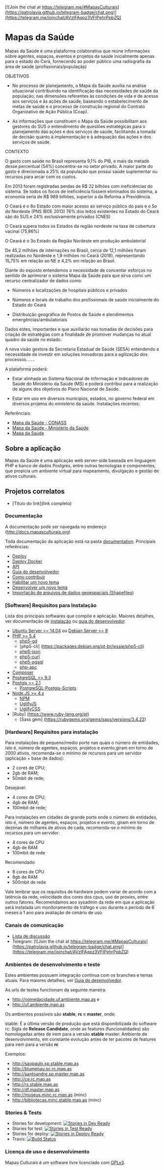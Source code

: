 [![Join the chat at https://telegram.me/#MapasCulturais](https://patrolavia.github.io/telegram-badge/chat.png)](https://telegram.me/joinchat/AVzIFAqpz3VFIPehrPpbZQ)

# Mapas da Saúde

Mapas da Saúde é uma plataforma colaborativa que reúne informações sobre agentes, espaços, eventos e projetos da saúde inicialmente apenas para o estado do Cerá, fornecendo ao poder público uma radiografia da área de saúde (profissionais/populaçãp)

OBJETIVOS 
 - No processo de planejamento, o Mapa da Saúde auxilia na análise situacional contribuindo na identificação das necessidades de saúde da população, nas dimensões referentes às condições de vida e de acesso aos serviços e às ações de saúde, baseando o estabelecimento de metas de saúde e o processo de construção regional do Contrato Organizativo de Ação Pública (Coap).

 - As informações que constituem o Mapa da Saúde possibilitam aos gestores do SUS o entendimento de questões estratégicas para o planejamento das ações e dos serviços de saúde, facilitando a tomada de decisão quanto à implementação e à adequação das ações e dos serviços de saúde.

CONTEXTO

O gasto com saúde no Brasil representa 9,1% do PIB, e mais da metade desse percentual (54%) concentra-se no setor privado.
A maior parte do gasto é direcionada a 25% da população que possui saúde suplementar ou recursos para arcar com os custos.

Em 2013 foram registradas perdas de R$ 22 bilhões com ineficiências do sistema.
Se todos os focos de ineficiência fossem eliminados do sistema, a economia seria de R$ 989 bilhões, superior a da Reforma a Previdência.

O Ceará é o 8o Estado com maior acesso ao serviço público do país e o 5o do Nordeste (PNS IBGE 2013)
76% dos leitos existentes no Estado do Ceará são do SUS e 24% exclusivamente privados (CNES)

O Ceará supera todos os Estados da região nordeste na taxa de cobertura vacinal (75,86%)

O Ceará é o 3o Estado da Região Nordeste em produção ambulatorial

De 45,2 milhões de internações no Brasil, cerca de 12,1 milhões foram realizadas no Nordeste e 1,9 milhões no Ceará (2018), representando 15,75% em relação ao NE e 4,2% em relação ao Brasil.

Diante do exposto entendemos a necessidade de concentar esforços no sentido de aprimorar o sistema Mapa da Saúde para que sirva como um recurso centralizador de dados como:

 - Números e localizações de hospitais públicos e privados

 - Números e locais de trabalho dos profissionais de saúde inicialmente do Estado do Ceará

 - Distribuição geográfica de Postos de Saúde e atendimentos emergências/ambulatoriais

Dados estes, importantes e que auxiliarão nas tomadas de decisões para criação de estratégias com a finalidade de promover mudanças no atual quadro da saúde no estado.

A nova visão gestora da Secretaria Estadual de Saúde (SESA) entendendo a necessidade de investir em soluções inovadoras para a agilização dos processos.......

A plataforma poderá:
- Estar alinhada ao Sistema Nacional de Informação e Indicadores de Saúde do Ministério da Saúde (MS) e poderá contribui para a realização de alguns dos objetivos do Plano Nacional de Saúde.

- Estar em uso em diversos municipios, estados, no governo federal em diversos projetos do ministério da saúde. Instalações recentes: 

Referênciais
* [Mapa da Saúde - CONASS](https://www.conass.org.br/guiainformacao/mapa-da-saude/)
* [Mapa da Saúde - Ministério da Saúde](http://bvsms.saude.gov.br/bvs/folder/mapa_saude.pdf)
* [Mapa da Saúde](http://mapadasaude.saude.gov.br/mapadasaude/)


## Sobre a aplicação
Mapas da Saúde é uma aplicação web server-side baseada em linguagem PHP e banco de dados Postgres, entre outras tecnologias e componentes, que propicia um ambiente virtual para mapeamento, divulgação e gestão de ativos culturais. 

## Projetos correlatos

* [Título do link](link completo)


### Documentação 

A documentação pode ser navegada no endereço (http://docs.mapasculturais.org)

Toda documentação da aplicação está na pasta [documentation](documentation). Principais referências: 
- [Deploy](documentation/docs/mc_deploy.md)
- [Deploy Docker](documentation/docs/mc_developer_docker_enviroment.md)
- [API](documentation/docs/mc_config_api.md)
- [Guia do desenvolvedor](documentation/docs/mc_developer_guide.md)
- [Como contribuir](documentation/docs/mc_developer_contribute.md)
- [Habilitar um novo tema](documentation/docs/mc_deploy_theme.md)
- [Desenvolver um novo tema](documentation/docs/mc_developer_theme.md)
- [Importação de arquivos de dados geoespaciais (Shapefiles)](documentation/docs/mc_deploy_shapefiles.md)

### [Software] Requisitos para Instalação
Lista dos principais softwares que compõe e aplicação. Maiores detalhes, ver documentação de [instalação](documentation/docs/mc_deploy.md) ou [guia do desenvolvedor](documentation/docs/mc_developer_guide.md). 

- [Ubuntu Server >= 14.04](http://www.ubuntu.com) ou [Debian Server >= 8](https://www.debian.org.)
- [PHP >= 5.4](http://php.net)
  - [php5-gd](http://php.net/manual/pt_BR/book.image.php)
  - [php5-cli] (https://packages.debian.org/pt-br/jessie/php5-cli)
  - [php5-json](http://php.net/manual/pt_BR/book.json.php)
  - [php5-curl](http://php.net/manual/pt_BR/book.curl.php)
  - [php5-pgsql](http://php.net/manual/pt_BR/book.pgsql.php)
  - [php-apc](http://php.net/manual/pt_BR/book.apc.php)
- [Composer](https://getcomposer.org/)
- [PostgreSQL >= 9.3](http://www.postgresql.org/)
- [Postgis >= 2.1](http://postgis.net)
  - [PostgreSQL-Postgis-Scripts](http://packages.ubuntu.com/trusty/misc/postgresql-9.3-postgis-2.1)
- [Node.JS >= 4.x](https://nodejs.org/en/)
  - [NPM](https://www.npmjs.com/)
  - [UglifyJS](https://www.npmjs.com/package/uglify-js)
  - [UglifyCSS](https://www.npmjs.com/package/gulp-uglifycss)
- [Ruby] (https://www.ruby-lang.org/pt)
  - [Sass gem] (https://rubygems.org/gems/sass/versions/3.4.22)

### [Hardware] Requisitos para instalação

Para instalações de pequeno/medio porte nas quais o número de entidades, isto é, número de agentes, espaços, projetos e evento,giram em torno de 2000 ativos, recomenda-se o mínimo de recursos para um servidor (aplicação + base de dados):

* 2 cores de CPU;
* 2gb de RAM;
* 50mbit de rede;

Desejável:

*  4 cores de CPU;
* 4gb de RAM;
* 100mbit de rede;

Para instalações em cidades de grande porte onde o número de entidades, isto é, número de agentes, espaços, projetos e evento, giram em torno de dezenas de milhares de ativos de cada, recomenda-se o mínimo de recursos para um servidor:

* 4 cores de CPU
* 4gb de RAM
* 100mbit de rede

Recomendado:
* 8 cores de CPU
* 8gb de RAM
* 500mbit de rede

Vale lembrar que os requisitos de hardware podem variar de acordo com a latência da rede, velocidade dos cores dos cpus, uso de proxies, entre outros fatores. Recomendamos aos sysadmin da rede em que a aplicação será instalada um monitoramento de tráfego e uso durante o período de 6 meses a 1 ano para avaliação de cenário de uso. 

### Canais de comunicação

* [Lista de discussão](https://groups.google.com/forum/?hl=en#!forum/mapas-culturais)
* Telegram: [![Join the chat at https://telegram.me/#MapasCulturais](https://patrolavia.github.io/telegram-badge/chat.png)](https://telegram.me/joinchat/AVzIFAqpz3VFIPehrPpbZQ)
 

### Ambientes de desenvolvimento e teste
Estes ambientes possuem integração contínua com os branches e temas atuais. Para maiores detalhes, ver [Guia do desenvolvedor](doc/developer-guide.md). 

As urls de testes functionam da seguinte maneira:

* http://nomedacidade.uf.ambiente.map.as e
* http://uf.ambiente.map.as

Os ambientes possíveis são **stable**, **rc** e **master**, onde:

stable: É a última versão de produção que está disponibilizada do software
rc: Sigla de **Release Candidate**, onde as features (funcionalidades) são homologadas antes de irem para a versão **stable**
master: Ambiente de desenvolvimento, em constante evolução antes de ter pacotes de features para irem para a versão **rc**

Exemplos:
* http://saopaulo.sp.stable.map.as
* http://blumenau.sc.rc.map.as
* http://santoandre.sp.master.map.as
* http://ce.rc.map.as
* http://rs.stable.map.as
* http://df.master.map.as
* http://museus.minc.rc.map.as (minc)
* http://bibliotecas.minc.stable.map.as (minc)

### Stories & Tests

- Stories for development: 
[![Stories in Dev Ready](https://badge.waffle.io/hacklabr/mapasculturais.png?label=status:dev-ready)](https://waffle.io/mapasculturais/mapasculturais) 
- Stories for test: 
[![Stories in Test Ready](https://badge.waffle.io/hacklabr/mapasculturais.png?label=status:test-ready)](https://waffle.io/mapasculturais/mapasculturais)
- Stories for deploy: [![Stories in Deploy Ready](https://badge.waffle.io/hacklabr/mapasculturais.png?label=status:tested)](https://waffle.io/mapasculturais/mapasculturais)
- Travis:
[![Build Status](https://secure.travis-ci.org/mapasculturais/mapasculturais.png)](http://travis-ci.org/mapasculturais/mapasculturais)

### Licença de uso e desenvolvimento

Mapas Culturais é um software livre licenciado com [GPLv3](http://gplv3.fsf.org). 

